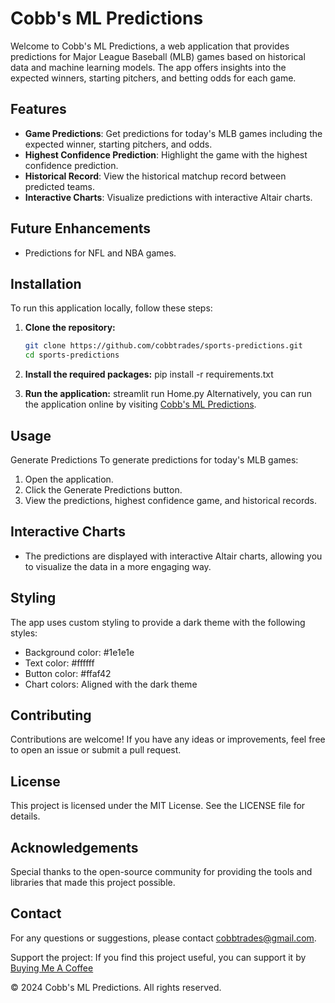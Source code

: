 # Cobb's ML Predictions

Welcome to Cobb's ML Predictions, a web application that provides predictions for Major League Baseball (MLB) games based on historical data and machine learning models. The app offers insights into the expected winners, starting pitchers, and betting odds for each game.

## Features

- **Game Predictions**: Get predictions for today's MLB games including the expected winner, starting pitchers, and odds.
- **Highest Confidence Prediction**: Highlight the game with the highest confidence prediction.
- **Historical Record**: View the historical matchup record between predicted teams.
- **Interactive Charts**: Visualize predictions with interactive Altair charts.

## Future Enhancements

- Predictions for NFL and NBA games.

## Installation

To run this application locally, follow these steps:

1. **Clone the repository:**
   ```bash
   git clone https://github.com/cobbtrades/sports-predictions.git
   cd sports-predictions

2. **Install the required packages:**
   pip install -r requirements.txt

3. **Run the application:**
   streamlit run Home.py
Alternatively, you can run the application online by visiting [Cobb's ML Predictions](https://sports-predictor.streamlit.app).

## Usage
Generate Predictions
To generate predictions for today's MLB games:
   1. Open the application.
   2. Click the Generate Predictions button.
   3. View the predictions, highest confidence game, and historical records.
## Interactive Charts
   - The predictions are displayed with interactive Altair charts, allowing you to visualize the data in a more engaging way.
## Styling
The app uses custom styling to provide a dark theme with the following styles:
   - Background color: #1e1e1e
   - Text color: #ffffff
   - Button color: #ffaf42
   - Chart colors: Aligned with the dark theme
## Contributing
Contributions are welcome! If you have any ideas or improvements, feel free to open an issue or submit a pull request.
## License
This project is licensed under the MIT License. See the LICENSE file for details.
## Acknowledgements
Special thanks to the open-source community for providing the tools and libraries that made this project possible.
## Contact
For any questions or suggestions, please contact cobbtrades@gmail.com.

Support the project: If you find this project useful, you can support it by [Buying Me A Coffee](https://www.buymeacoffee.com/cobbtradesg)

© 2024 Cobb's ML Predictions. All rights reserved.
